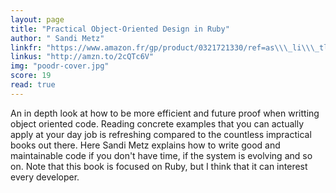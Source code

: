```yaml
---
layout: page
title: "Practical Object-Oriented Design in Ruby"
author: " Sandi Metz"
linkfr: "https://www.amazon.fr/gp/product/0321721330/ref=as\\\_li\\\_tl?ie=UTF8&camp=1642&creative=6746&creativeASIN=0321721330&linkCode=as2&tag=mg092-21"
linkus: "http://amzn.to/2cQTc6V"
img: "poodr-cover.jpg"
score: 19
read: true
---
```


An in depth look at how to be more efficient and future proof when writting object oriented code. Reading concrete examples that you can actually apply at your day job is refreshing compared to the countless impractical books out there. Here Sandi Metz explains how to write good and maintainable code if you don't have time, if the system is evolving and so on. Note that this book is focused on Ruby, but I think that it can interest every developer.